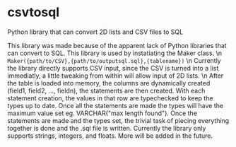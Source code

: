 # csvtosql
Python library that can convert 2D lists and CSV files to SQL

<p>
This library was made because of the apparent lack of Python libraries that can convert to SQL. This library is used by instatiating the Maker class.
\n
<code>Maker({path/to/CSV},{path/to/outputsql.sql},{tablename})</code>
\n
Currently the library directly supports CSV input, since the CSV is turned into a list immediatly, a little tweaking from within will allow input of 2D lists.
\n
After the table is loaded into memory, the columns are dynamically created (field1, field2, ..., fieldn), the statements are then created. With each statement creation, the values in that row are typechecked to keep the types up to date. Once all the statements are made the types will have the maximum value set eg. VARCHAR("max length found"). Once the statements are made and the types set, the trivial task of piecing everything together is done and the .sql file is written. Currently the library only supports strings, integers, and floats. More will be added in the future.
</p>
